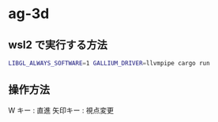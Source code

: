 # ag-3d

## wsl2 で実行する方法

```bash
LIBGL_ALWAYS_SOFTWARE=1 GALLIUM_DRIVER=llvmpipe cargo run
```

## 操作方法

W キー : 直進
矢印キー : 視点変更
